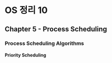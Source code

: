 OS 정리 10
========

Chapter 5 - Process Scheduling
--------------

### Process Scheduling Algorithms



#### Priority Scheduling

